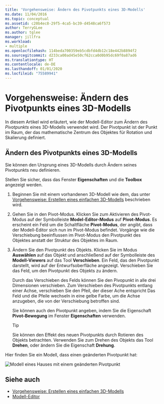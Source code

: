 ```yaml
---
title: 'Vorgehensweise: Ändern des Pivotpunkts eines 3D-Modells'
ms.date: 11/04/2016
ms.topic: conceptual
ms.assetid: c20b4ec8-29f5-4ca5-bc39-d4548ca6f573
author: TerryGLee
ms.author: tglee
manager: jillfra
ms.workload:
- multiple
ms.openlocfilehash: 114beda700359eb5cdbfd4db12c18e442b8894f2
ms.sourcegitcommit: d233ca00ad45e50cf62cca0d0b95dc69f0a87ad6
ms.translationtype: HT
ms.contentlocale: de-DE
ms.lasthandoff: 01/01/2020
ms.locfileid: "75589941"
---
```

# <a name="how-to-modify-the-pivot-point-of-a-3d-model"></a>Vorgehensweise: Ändern des Pivotpunkts eines 3D-Modells

In diesem Artikel wird erläutert, wie der Modell-Editor zum Ändern des *Pivotpunkts* eines 3D-Modells verwendet wird. Der Pivotpunkt ist der Punkt im Raum, der das mathematische Zentrum des Objektes für Rotation und Skalierung definiert.

## <a name="modify-the-pivot-point-of-a-3d-model"></a>Ändern des Pivotpunkts eines 3D-Modells

Sie können den Ursprung eines 3D-Modells durch Ändern seines Pivotpunkts neu definieren.

Stellen Sie sicher, dass das Fenster **Eigenschaften** und die **Toolbox** angezeigt werden.

1. Beginnen Sie mit einem vorhandenen 3D-Modell wie dem, das unter [Vorgehensweise: Erstellen eines einfachen 3D-Modells](../designers/how-to-create-a-basic-3-d-model.md) beschrieben wird.

2. Gehen Sie in den Pivot-Modus. Klicken Sie zum Aktivieren des Pivot-Modus auf der Symbolleiste **Model-Editor-Modus** auf **Pivot-Modus**. Es erscheint ein Feld um die Schaltfläche **Pivot-Modus**, der angibt, dass der Modell-Editor sich nun im Pivot-Modus befindet. Vorgänge wie die Verschiebung beeinflussen im Pivot-Modus den Pivotpunkt des Objektes anstatt der Struktur des Objektes im Raum.

3. Ändern Sie den Pivotpunkt des Objekts. Klicken Sie im Modus **Auswählen** auf das Objekt und anschließend auf der Symbolleiste des **Modell-Viewers** auf das Tool **Verschieben**. Ein Feld, das den Pivotpunkt darstellt, wird auf der Entwurfsoberfläche angezeigt. Verschieben Sie das Feld, um den Pivotpunkt des Objekts zu ändern.

     Durch das Verschieben des Felds können Sie den Pivopunkt in alle drei Dimensionen verschieben. Zum Verschieben des Pivotpunkts entlang einer Achse, verschieben Sie den Pfeil, der dieser Ache entspricht Das Feld und die Pfeile wechseln in eine gelbe Farbe, um die Achse anzugeben, die von der Verschiebung betroffen sind.

     Sie können auch den Pivotpunkt angeben, indem Sie die Eigenschaft **Pivot-Bewegung** im Fenster **Eigenschaften** verwenden.

    > [!TIP]
    > Sie können den Effekt des neuen Pivotpunkts durch Rotieren des Objekts betrachten. Verwenden Sie zum Drehen des Objekts das Tool **Drehen**, oder ändern Sie die Eigenschaft **Drehung**.

Hier finden Sie ein Modell, dass einen geänderten Pivotpunkt hat:

![Modell eines Hauses mit einem geänderten Pivotpunkt](../designers/media/digit-modified-model.png)

## <a name="see-also"></a>Siehe auch

- [Vorgehensweise: Erstellen eines einfachen 3D-Modells](../designers/how-to-create-a-basic-3-d-model.md)
- [Modell-Editor](../designers/model-editor.md)
